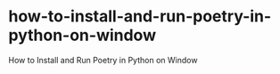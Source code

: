 # how-to-install-and-run-poetry-in-python-on-window
How to Install and Run Poetry in Python on Window
